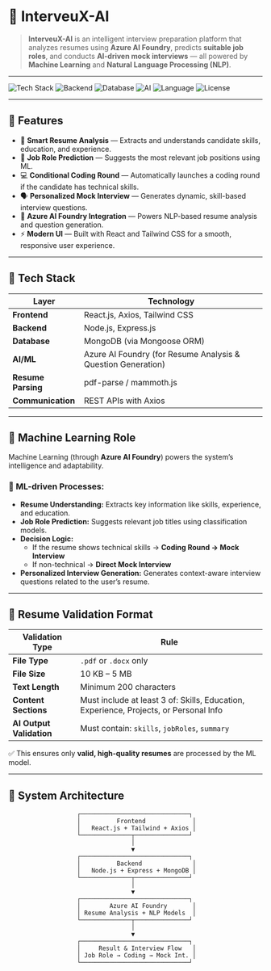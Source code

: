 # 🧠 InterveuX-AI

> **InterveuX-AI** is an intelligent interview preparation platform that analyzes resumes using **Azure AI Foundry**, predicts **suitable job roles**, and conducts **AI-driven mock interviews** — all powered by **Machine Learning** and **Natural Language Processing (NLP)**.

---

![Tech Stack](https://img.shields.io/badge/Frontend-React.js-blue)
![Backend](https://img.shields.io/badge/Backend-Node.js-green)
![Database](https://img.shields.io/badge/Database-MongoDB-brightgreen)
![AI](https://img.shields.io/badge/AI-Azure%20AI%20Foundry-blueviolet)
![Language](https://img.shields.io/badge/Language-JavaScript-yellow)
![License](https://img.shields.io/badge/License-MIT-orange)

---

## 🚀 Features

- 📄 **Smart Resume Analysis** — Extracts and understands candidate skills, education, and experience.  
- 💼 **Job Role Prediction** — Suggests the most relevant job positions using ML.  
- 💻 **Conditional Coding Round** — Automatically launches a coding round if the candidate has technical skills.  
- 🗣️ **Personalized Mock Interview** — Generates dynamic, skill-based interview questions.  
- 🔗 **Azure AI Foundry Integration** — Powers NLP-based resume analysis and question generation.  
- ⚡ **Modern UI** — Built with React and Tailwind CSS for a smooth, responsive user experience.

---

## 🧩 Tech Stack

| Layer | Technology |
|--------|-------------|
| **Frontend** | React.js, Axios, Tailwind CSS |
| **Backend** | Node.js, Express.js |
| **Database** | MongoDB (via Mongoose ORM) |
| **AI/ML** | Azure AI Foundry (for Resume Analysis & Question Generation) |
| **Resume Parsing** | pdf-parse / mammoth.js |
| **Communication** | REST APIs with Axios |

---

## 🧠 Machine Learning Role

Machine Learning (through **Azure AI Foundry**) powers the system’s intelligence and adaptability.

### 🧾 ML-driven Processes:
- **Resume Understanding:** Extracts key information like skills, experience, and education.  
- **Job Role Prediction:** Suggests relevant job titles using classification models.  
- **Decision Logic:**  
  - If the resume shows technical skills → **Coding Round → Mock Interview**  
  - If non-technical → **Direct Mock Interview**  
- **Personalized Interview Generation:** Generates context-aware interview questions related to the user’s resume.

---

## 🧾 Resume Validation Format

| Validation Type | Rule |
|------------------|------|
| **File Type** | `.pdf` or `.docx` only |
| **File Size** | 10 KB – 5 MB |
| **Text Length** | Minimum 200 characters |
| **Content Sections** | Must include at least 3 of: Skills, Education, Experience, Projects, or Personal Info |
| **AI Output Validation** | Must contain: `skills`, `jobRoles`, `summary` |

✅ This ensures only **valid, high-quality resumes** are processed by the ML model.

---

## 🧭 System Architecture

```text
                   ┌──────────────────────────────┐
                   │          Frontend             │
                   │   React.js + Tailwind + Axios │
                   └──────────────┬───────────────┘
                                  │
                                  ▼
                   ┌──────────────────────────────┐
                   │          Backend              │
                   │   Node.js + Express + MongoDB │
                   └──────────────┬───────────────┘
                                  │
                                  ▼
                   ┌──────────────────────────────┐
                   │        Azure AI Foundry       │
                   │ Resume Analysis + NLP Models  │
                   └──────────────┬───────────────┘
                                  │
                                  ▼
                   ┌──────────────────────────────┐
                   │     Result & Interview Flow   │
                   │ Job Role → Coding → Mock Int. │
                   └──────────────────────────────┘




